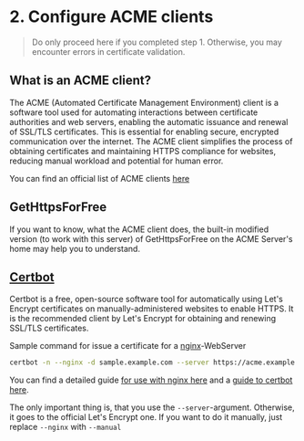 # 2. Configure ACME clients

> Do only proceed here if you completed step 1. Otherwise, you may encounter errors in certificate validation.

## What is an ACME client?
The ACME (Automated Certificate Management Environment) client is a software tool used for automating interactions between certificate authorities and web servers, enabling the automatic issuance and renewal of SSL/TLS certificates. This is essential for enabling secure, encrypted communication over the internet. The ACME client simplifies the process of obtaining certificates and maintaining HTTPS compliance for websites, reducing manual workload and potential for human error.

You can find an official list of ACME clients [here](https://letsencrypt.org/docs/client-options/)

## GetHttpsForFree
If you want to know, what the ACME client does, the built-in modified version (to work with this server) of GetHttpsForFree on the ACME Server's home may help you to understand.

## [Certbot](https://certbot.eff.org)
Certbot is a free, open-source software tool for automatically using Let's Encrypt certificates on manually-administered websites to enable HTTPS. It is the recommended client by Let's Encrypt for obtaining and renewing SSL/TLS certificates.

Sample command for issue a certificate for a [nginx](http://nginx.org/)-WebServer
```bash
certbot -n --nginx -d sample.example.com --server https://acme.example.com/myprovisioner/directory --accept-tos --email your.email@example.com
```
You can find a detailed guide [for use with nginx here](https://www.nginx.com/blog/using-free-ssltls-certificates-from-lets-encrypt-with-nginx/) and a [guide to certbot here](https://eff-certbot.readthedocs.io/en/latest/using.html). 

The only important thing is, that you use the `--server`-argument. Otherwise, it goes to the official Let's Encrypt one.
If you want to do it manually, just replace `--nginx` with `--manual`